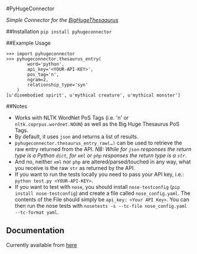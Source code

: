 #PyHugeConnector

*Simple Connector for the [BigHugeThesaaurus](https://words.bighugelabs.com)*

##Installation
`pip install pyhugeconnector`

##Example Usage
```
>>> import pyhugeconnector
>>> pyhugeconnector.thesaurus_entry(
		word='python', 
		api_key='<YOUR-API-KEY>', 
		pos_tag='n', 
		ngram=2, 
		relationship_type='syn'
	)
[u'disembodied spirit', u'mythical creature', u'mythical monster']
```

##Notes
* Works with NLTK WordNet PoS Tags (i.e. 'n' or `nltk.coprpus.wordnet.NOUN`) as well as the Big Huge Thesaurus PoS Tags.
* By default, it uses `json` and returns a list of results.
* `pyhugeconnector.thesaurus_entry_raw(…)` can be used to retrieve the raw entry returned from the API. *NB: While for `json` responses the return type is a Python `dict`, for `xml` or `php` responses the return type is a `str`*.
* And no, neither `xml` nor `php` are altered/parsed/touched in any way, what you receive is the raw `str` as returned by the API.
* If you want to run the tests locally you need to pass your API key, i.e.: `python test.py <YOUR-API-KEY>`.
* If you want to test with `nose`, you should install `nose-testconfig` (`pip install nose-testconfig`) and create a file called `nose_config.yaml`. The contents of the File should simply be `api_key: <Your API Key>`. You can then run the nose tests with `nosetests -s --tc-file nose_config.yaml --tc-format yaml`.  

## Documentation
Currently available from [here](http://pythonhosted.org//pyhugeconnector/pyhugeconnector.html#module-pyhugeconnector.pyhugeconnector)

